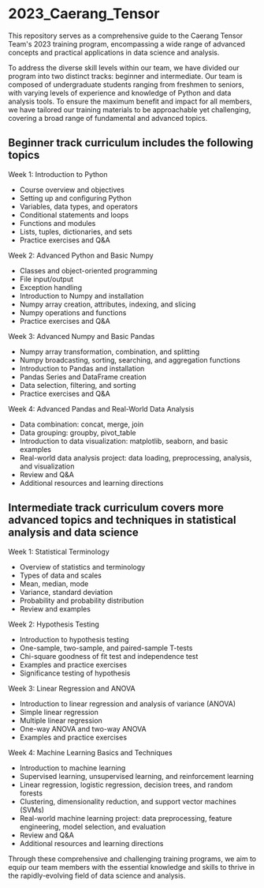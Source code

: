 # 2023_Caerang_Tensor

This repository serves as a comprehensive guide to the Caerang Tensor Team's 2023 training program, encompassing a wide range of advanced concepts and practical applications in data science and analysis.

To address the diverse skill levels within our team, we have divided our program into two distinct tracks: beginner and intermediate. Our team is composed of undergraduate students ranging from freshmen to seniors, with varying levels of experience and knowledge of Python and data analysis tools. To ensure the maximum benefit and impact for all members, we have tailored our training materials to be approachable yet challenging, covering a broad range of fundamental and advanced topics.

## Beginner track curriculum includes the following topics

Week 1: Introduction to Python
- Course overview and objectives
- Setting up and configuring Python
- Variables, data types, and operators
- Conditional statements and loops
- Functions and modules
- Lists, tuples, dictionaries, and sets
- Practice exercises and Q&A

Week 2: Advanced Python and Basic Numpy
- Classes and object-oriented programming
- File input/output
- Exception handling
- Introduction to Numpy and installation
- Numpy array creation, attributes, indexing, and slicing
- Numpy operations and functions
- Practice exercises and Q&A

Week 3: Advanced Numpy and Basic Pandas
- Numpy array transformation, combination, and splitting
- Numpy broadcasting, sorting, searching, and aggregation functions
- Introduction to Pandas and installation
- Pandas Series and DataFrame creation
- Data selection, filtering, and sorting
- Practice exercises and Q&A

Week 4: Advanced Pandas and Real-World Data Analysis
- Data combination: concat, merge, join
- Data grouping: groupby, pivot_table
- Introduction to data visualization: matplotlib, seaborn, and basic examples
- Real-world data analysis project: data loading, preprocessing, analysis, and visualization
- Review and Q&A
- Additional resources and learning directions

## Intermediate track curriculum covers more advanced topics and techniques in statistical analysis and data science

Week 1: Statistical Terminology
- Overview of statistics and terminology
- Types of data and scales
- Mean, median, mode
- Variance, standard deviation
- Probability and probability distribution
- Review and examples

Week 2: Hypothesis Testing
- Introduction to hypothesis testing
- One-sample, two-sample, and paired-sample T-tests
- Chi-square goodness of fit test and independence test
- Examples and practice exercises
- Significance testing of hypothesis

Week 3: Linear Regression and ANOVA
- Introduction to linear regression and analysis of variance (ANOVA)
- Simple linear regression
- Multiple linear regression
- One-way ANOVA and two-way ANOVA
- Examples and practice exercises

Week 4: Machine Learning Basics and Techniques
- Introduction to machine learning
- Supervised learning, unsupervised learning, and reinforcement learning
- Linear regression, logistic regression, decision trees, and random forests
- Clustering, dimensionality reduction, and support vector machines (SVMs)
- Real-world machine learning project: data preprocessing, feature engineering, model selection, and evaluation
- Review and Q&A
- Additional resources and learning directions

Through these comprehensive and challenging training programs, we aim to equip our team members with the essential knowledge and skills to thrive in the rapidly-evolving field of data science and analysis.
